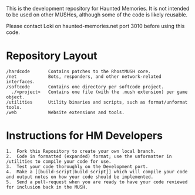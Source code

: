 This is the development repository for Haunted Memories.  It is not intended to be used on other MUSHes, although some of the code is likely reusable.

Please contact Loki on haunted-memories.net port 3010 before using this code.

# Repository Layout
	/hardcode		Contains patches to the RhostMUSH core.
	/net			Bots, responders, and other network-related interfaces.
	/softcode		Contains one directory per softcode project.
	  ./<project>	Contains one file (with the .mush extension) per game object.
	/utilities		Utility binaries and scripts, such as format/unformat tools.
	/web			Website extensions and tools.

# Instructions for HM Developers
	1.	Fork this Repository to create your own local branch.
	2.	Code in formatted (expanded) format; use the unformatter in /utilities to compile your code for use.
	3.	Test your code thoroughly on the Development port.
	4.	Make a [[build-script|build script]] which will compile your code and output notes on how your code should be implemented.
	5.	Send a pull-request when you are ready to have your code reviewed for inclusion back in the MUSH.
